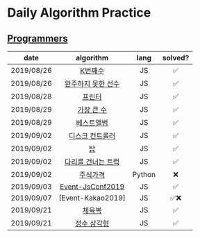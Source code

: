 # Daily Algorithm Practice 



## [Programmers](https://programmers.co.kr/)


|    date    |                          algorithm                          |  lang  | solved? |
| :--------: | :---------------------------------------------------------: | :----: | :-----: |
| 2019/08/26 |         [K번째수](./programmers/solved/K번째수/README.md)         |   JS   |    ✅    |
| 2019/08/26 | [완주하지 못한 선수](./programmers/solved/완주하지%20못한%20선수/README.md) |   JS   |    ✅    |
| 2019/08/28 |          [프린터](./programmers/solved/프린터/README.md)          |   JS   |    ✅    |
| 2019/08/29 |     [가장 큰 수](./programmers/solved/가장%20큰%20수/README.md)     |   JS   |    ✅    |
| 2019/08/29 |        [베스트앨범](./programmers/solved/베스트앨범/README.md)        |   JS   |    ✅    |
| 2019/09/02 |    [디스크 컨트롤러](./programmers/solved/디스크%20컨트롤러/README.md)    |   JS   |    ✅    |
| 2019/09/02 |            [탑](./programmers/solved/탑/README.md)            |   JS   |    ✅    |
| 2019/09/02 | [다리를 건너는 트럭](./programmers/solved/다리를%20건너는%20트럭/README.md) |   JS   |    ✅    |
| 2019/09/02 |         [주식가격](./programmers/notYet/주식가격/README.md)         | Python |    ❌    |
| 2019/09/03 |    [Event-JsConf2019](./event/jsConfKorea2019/README.md)    |   JS   |    ✅    |
| 2019/09/07 |                      [Event-Kakao2019]                      |   JS   |   ✅❌    |
| 2019/09/21 |          [체육복](./programmers/solved/체육복/README.md)          |   JS   |    ✅    |
| 2019/09/21 |      [정수 삼각형](./programmers/solved/정수%20삼각형/README.md)      |   JS   |    ✅    |



